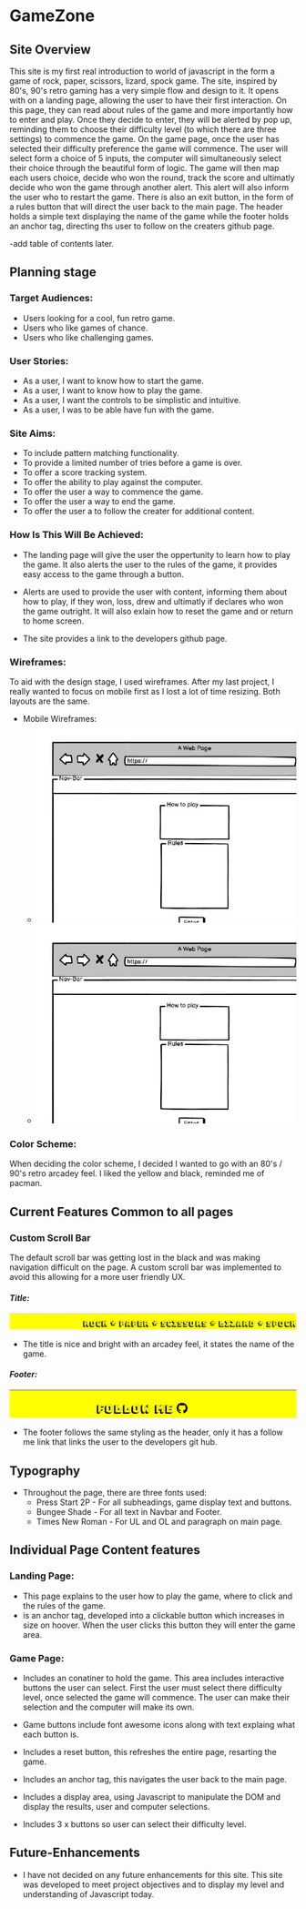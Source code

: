 # **GameZone**
## **Site Overview**
This site is my first real introduction to world of javascript in the form a game of rock, paper, scissors, lizard, spock game. The site, inspired by 80's, 90's retro gaming has a very simple flow and design to it. It opens with on a landing page, allowing the user to have their first interaction. On this page, they can read about rules of the game and more importantly how to enter and play. Once they decide to enter, they will be alerted by pop up, reminding them to choose their difficulty level (to which there are three settings) to commence the game. On the game page, once the user has selected their difficulty preference the game will commence. The user will select form a choice of 5 inputs, the computer will simultaneously select their choice through the beautiful form of logic. The game will then map each users choice, decide who won the round, track the score and ultimatly decide who won the game through another alert. This alert will also inform the user who to restart the game. There is also an exit button, in the form of a rules button that will direct the user back to the main page. The header holds a simple text displaying the name of the game while the footer holds an anchor tag, directing ths user to follow on the creaters github page. 

-add table of contents later. 

## **Planning stage**
### **Target Audiences:**
* Users looking for a cool, fun retro game. 
* Users who like games of chance.
* Users who like challenging games.

### **User Stories:**
* As a user, I want to know how to start the game. 
* As a user, I want to know how to play the game. 
* As a user, I want the controls to be simplistic and intuitive. 
* As a user, I was to be able have fun with the game.  

### **Site Aims:**
* To include pattern matching functionality. 
* To provide a limited number of tries before a game is over. 
* To offer a score tracking system.
* To offer the ability to play against the computer.
* To offer the user a way to commence the game.
* To offer the user a way to end the game.
* To offer the user a to follow the creater for additional content.

### **How Is This Will Be Achieved:**
* The landing page will give the user the oppertunity to learn how to play the game. It also alerts the user to the rules of the game, it provides easy access to the game through a button. 

* Alerts are used to provide the user with content, informing them about how to play, if they won, loss, drew and ultimatly if declares who won the game outright. It will also exlain how to reset the game and or return to home screen. 

* The site provides a link to the developers github page. 

### **Wireframes:**
To aid with the design stage, I used wireframes. After my last project, I really wanted to focus on mobile first as I lost a lot of time resizing. Both layouts are the same. 
* Mobile Wireframes:
    * ![Landing Page](Docs/Screenshots/WireFrames-Index-Page.jpg)
    * ![Game Page](Docs/Screenshots/WireFrames-Index-Page.jpg)

### **Color Scheme:**
When deciding the color scheme, I decided I wanted to go with an 80's / 90's retro arcadey feel. I liked the yellow and black, reminded me of pacman. 

## **Current Features Common to all pages**
###  **Custom Scroll Bar**
The default scroll bar was getting lost in the black and was making navigation difficult on the page. A custom scroll bar was implemented to avoid this allowing for a more user friendly UX.

#### *Title:*
![Page title](docs/screenshots/page-title.jpg)
* The title is nice and bright with an arcadey feel, it states the name of the game. 

#### *Footer:*
![Footer](docs/screenshots/footer.png)
* The footer follows the same styling as the header, only it has a follow me link that links the user to the developers git hub. 

## **Typography**
* Throughout the page, there are three fonts used:
  * Press Start 2P - For all subheadings, game display text and buttons. 
  * Bungee Shade - For all text in Navbar and Footer. 
  * Times New Roman - For UL and OL and paragraph on main page.

## **Individual Page Content features**
### **Landing Page:**

* This page explains to the user how to play the game, where to click and the rules of the game. 
* is an anchor tag, developed into a clickable button which increases in size on hoover. When the user clicks this button they will enter the game area. 

### **Game Page:**
* Includes an conatiner to hold the game. This area includes interactive buttons the user can select. First the user must select there difficulty level, once selected the game will commence. The user can make their selection and the computer will make its own. 

* Game buttons include font awesome icons along with text explaing what each button is. 

* Includes a reset button, this refreshes the entire page, resarting the game. 

* Includes an anchor tag, this navigates the user back to the main page. 

* Includes a display area, using Javascript to manipulate the DOM and display the results, user and computer selections.

* Includes 3 x buttons so user can select their difficulty level. 

## **Future-Enhancements**

* I have not decided on any future enhancements for this site. This site was developed to meet project objectives and to display my level and understanding of Javascript today. 












